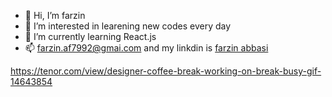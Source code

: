 - 👋 Hi, I’m farzin
- 👀 I’m interested in learening new codes every day
- 🌱 I’m currently learning React.js
- 📫 farzin.af7992@gmai.com and my linkdin is [farzin abbasi](https://www.linkedin.com/in/farzin-abbasi-9aa38224b)

https://tenor.com/view/designer-coffee-break-working-on-break-busy-gif-14643854
<!---
farzin2079/myworks is a ✨ special ✨ repository because its my some works mmybe intersting to other
--->
